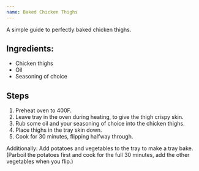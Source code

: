 ```yaml
---
name: Baked Chicken Thighs
---
```

A simple guide to perfectly baked chicken thighs. 

## Ingredients:
- Chicken thighs
- Oil
- Seasoning of choice

## Steps

1. Preheat oven to 400F.
2. Leave tray in the oven during heating, to give the thigh crispy skin.
3. Rub some oil and your seasoning of choice into the chicken thighs.
4. Place thighs in the tray skin down.
5. Cook for 30 minutes, flipping halfway through.

Additionally: Add potatoes and vegetables to the tray to make a tray bake. (Parboil the potatoes first and cook for the full 30 minutes, add the other vegetables when you flip.)